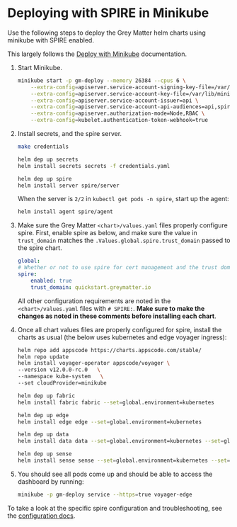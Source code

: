 # Deploying with SPIRE in Minikube

Use the following steps to deploy the Grey Matter helm charts using minikube with SPIRE enabled.

This largely follows the [Deploy with Minikube](../Deploy%20with%20Minikube.md) documentation.

1. Start Minikube.

    ```bash
    minikube start -p gm-deploy --memory 26384 --cpus 6 \
        --extra-config=apiserver.service-account-signing-key-file=/var/lib/minikube/certs/sa.key \
        --extra-config=apiserver.service-account-key-file=/var/lib/minikube/certs/sa.pub \
        --extra-config=apiserver.service-account-issuer=api \
        --extra-config=apiserver.service-account-api-audiences=api,spire-server \
        --extra-config=apiserver.authorization-mode=Node,RBAC \
        --extra-config=kubelet.authentication-token-webhook=true
    ```

2. Install secrets, and the spire server.

    ```bash
    make credentials

    helm dep up secrets
    helm install secrets secrets -f credentials.yaml

    helm dep up spire
    helm install server spire/server
    ```

    When the server is `2/2` in `kubectl get pods -n spire`, start up the agent:

    ```bash
    helm install agent spire/agent
    ```


3. Make sure the Grey Matter `<chart>/values.yaml` files properly configure spire. First, enable spire as below, and make sure the value in `trust_domain` matches the `.Values.global.spire.trust_domain` passed to the spire chart.

    ```yaml
    global:
    # Whether or not to use spire for cert management and the trust domain
    spire:
        enabled: true
        trust_domain: quickstart.greymatter.io
    ```

    All other configuration requirements are noted in the `<chart>/values.yaml` files with `# SPIRE:`. **Make sure to make the changes as noted in these comments before installing each chart**.

4. Once all chart values files are properly configured for spire, install the charts as usual (the below uses kubernetes and edge voyager ingress):

    ```bash
    helm repo add appscode https://charts.appscode.com/stable/
    helm repo update
    helm install voyager-operator appscode/voyager \
    --version v12.0.0-rc.0   \
    --namespace kube-system   \
    --set cloudProvider=minikube

    helm dep up fabric
    helm install fabric fabric --set=global.environment=kubernetes

    helm dep up edge
    helm install edge edge --set=global.environment=kubernetes

    helm dep up data
    helm install data data --set=global.environment=kubernetes --set=global.waiter.service_account.create=false

    helm dep up sense
    helm install sense sense --set=global.environment=kubernetes --set=global.waiter.service_account.create=false
    ```

5. You should see all pods come up and should be able to access the dashboard by running:

    ```bash
    minikube -p gm-deploy service --https=true voyager-edge
    ```

To take a look at the specific spire configuration and troubleshooting, see the [configuration docs](./configuration.md).
